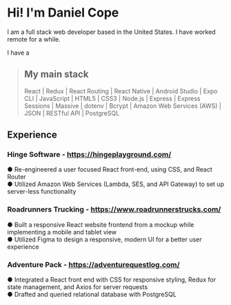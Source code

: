 # Hi! I'm Daniel Cope

I am a full stack web developer based in the United States. I have worked remote for a while. 

I have a

> ## My main stack
> React | Redux | React Routing | React Native | Android Studio | Expo CLI | JavaScript | HTML5 | CSS3 | Node.js | Express | Express Sessions | Massive | dotenv | Bcrypt | Amazon Web Services (AWS) | JSON | RESTful API | PostgreSQL

## Experience
### Hinge Software - https://hingeplayground.com/

● Re-engineered a user focused React front-end, using CSS, and React Router <br/>
● Utilized Amazon Web Services (Lambda, SES, and API Gateway) to set up server-less functionality

### Roadrunners Trucking - https://www.roadrunnerstrucks.com/

● Built a responsive React website frontend from a mockup while implementing a mobile and tablet view<br/>
● Utilized Figma to design a responsive, modern UI for a better user experience

### Adventure Pack - https://adventurequestlog.com/

● Integrated a React front end with CSS for responsive styling, Redux for state management, and Axios for
server requests<br/>
● Drafted and queried relational database with PostgreSQL




<!--
**danielcope/danielcope** is a ✨ _special_ ✨ repository because its `README.md` (this file) appears on your GitHub profile.

Here are some ideas to get you started:

- 🔭 I’m currently working on ...
- 🌱 I’m currently learning ...
- 👯 I’m looking to collaborate on ...
- 🤔 I’m looking for help with ...
- 💬 Ask me about ...
- 📫 How to reach me: ...
- 😄 Pronouns: ...
- ⚡ Fun fact: ...
-->

